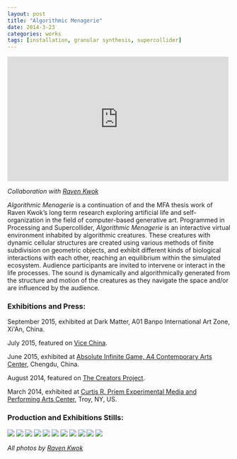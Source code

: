 ```yaml
---
layout: post
title: "Algorithmic Menagerie"
date: 2014-3-23
categories: works
tags: [installation, granular synthesis, supercollider]
---
```


<iframe class="center" src="https://player.vimeo.com/video/97582678" width="500" height="281" frameborder="0" webkitallowfullscreen mozallowfullscreen allowfullscreen></iframe>

*Collaboration with [Raven Kwok](http://ravenkwok.com)*

_Algorithmic Menagerie_ is a continuation of and the MFA thesis work of Raven Kwok’s long term research exploring artificial life and self-organization in the field of computer-based generative art. Programmed in Processing and Supercollider, _Algorithmic Menagerie_ is an interactive virtual environment inhabited by algorithmic creatures. These creatures with dynamic cellular structures are created using various methods of finite subdivision on geometric objects, and exhibit different kinds of biological interactions with each other, reaching an equilibrium within the simulated ecosystem. Audience participants are invited to intervene or interact in the life processes. The sound is dynamically and algorithmically generated from the structure and motion of the creatures as they navigate the space and/or are influenced by the audience.

### Exhibitions and Press:

September 2015, exhibited at Dark Matter, A01 Banpo International Art Zone, Xi'An, China.

July 2015, featured on [Vice China](http://www.vice.cn/read/what-happens-when-artists-think-like-scientists-in-Chengdu-A4-art-centre-2).

June 2015, exhibited at [Absolute Infinite Game, A4 Contemporary Arts Center](http://art.ifeng.com/2015/0618/1369364.shtml), Chengdu, China. 

August 2014, featured on [The Creators Project](http://thecreatorsproject.vice.com/blog/code-driven-creatures-occupy-this-algorithmic-menagerie).

March 2014, exhibited at [Curtis R. Priem Experimental Media and Performing Arts Center](http://empac.rpi.edu/events/2014/spring/algorithmic-menagerie), Troy, NY, US. 

### Production and Exhibitions Stills:

<img class="center" src="/assets/images/algorithmic_menagerie_1.jpg">

<img class="center" src="/assets/images/algorithmic_menagerie_2.jpg">

<img class="center" src="/assets/images/algorithmic_menagerie_3.jpg">

<img class="center" src="/assets/images/algorithmic_menagerie_4.jpg">

<img class="center" src="/assets/images/algorithmic_menagerie_5.jpg">

<img class="center" src="/assets/images/algorithmic_menagerie_6.jpg">

<img class="center" src="/assets/images/algorithmic_menagerie_7.jpg">

<img class="center" src="/assets/images/algorithmic_menagerie_8.jpg">

<img class="center" src="/assets/images/algorithmic_menagerie_9.jpg">

<img class="center" src="/assets/images/algorithmic_menagerie_10.jpg">

<img class="center" src="/assets/images/algorithmic_menagerie_11.jpg">

*All photos by [Raven Kwok](http://ravenkwok.com)*